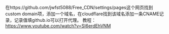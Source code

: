 在https://github.com/jwfst5088/Free_CDN/settings/pages这个网页找到custom domain项，添加一个域名，在cloudflare找到该域名添加一条CNAME记录，记录值填github.io可以打开代理。
教程：https://www.youtube.com/watch?v=SI6erdEhVNM
